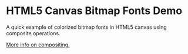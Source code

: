 # HTML5 Canvas Bitmap Fonts Demo

A quick example of colorized bitmap fonts in HTML5 canvas using composite operations.

[More info on compositing.][1]

[1]: https://developer.mozilla.org/samples/canvas-tutorial/6_1_canvas_composite.html
